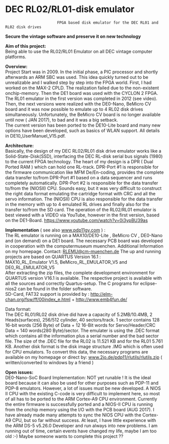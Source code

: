 # DEC RL02/RL01-disk emulator
                           FPGA based disk emulator for the DEC RL01 and RL02 disk drives                                   

**Secure the vintage software and preserve it on new technology**                                                                 

**Aim of this project:**                                                                                                                                                                                                   
Being able to use the RL02/RL01 Emulator on all DEC vintage computer platforms.




**Overview:**                                                                                                                 
Project Start was in 2009. In the initial phase, a PIC processor and shortly afterwards an ARM SBC 
was used. This idea quickly turned out to be unrealizable and I walked step by step into the FPGA world.
First, I had worked on the MAX-2 CPLD. The realization failed due to the non-existent onchip-memory.
Then the DE1 board was used with the CYCLON 2 FPGA. The RL01 emulator in the first version was completed in 
2012 (see video). Then, the next versions were realized with the DE0-Nano, BeMicro CV  board and it was now 
possible to emulate up to 4 RL02 disk drives simultaneously. Unfortunately, the BeMicro CV board is no longer 
available until now ( JAN 2017), to bad and it was a big setback.                                         
The current version has been ported to the DE10-Lite board and many new options have been developed, 
such as basics of WLAN support. All details in DE10_UserManuel_V15.pdf. 


**Architecture:**                                                                                                   
Basically, the design of my DEC RL02/RL01 disk drive emulator works like a Solid-State-Disk(SSD),
interfacing the DEC RL-disk serial bus signals (1980) to the current FPGA technology. 
The heart of my design is a DPR ( Dual Ported RAM ) which can hold one RL-track.
DPR-Port #1 is responsible for the firmware communication like MFM De/En-coding, provides the 
complete data transfer to/from  DPR-Port #1 based on a data sequencer and runs completely automatically.
DPR-Port #2 is responsible for the data transfer to/from the (NIOSII) CPU. Sounds easy, but it was very
difficult to construct the right data format emulating the cartridge format with CRC and all the servo 
information. The (NIOSII) CPU is also responsible for the data transfer in the memory with up to 
4 emulated RL drives and finally also for the transfer to/from the SD card.
The operation of the RL02/RL01 emulator is best viewed with a VIDEO via YouTube, however
in the first version, based on the DE1-Board. https://www.youtube.com/watch?v=0i3ypBU39as                              


**Implementation** ( see also www.pdp11gy.com ) :                                                                              
The RL emulator is running on a MAX10/DE10-Lite , BeMicro CV , DE0-Nano and (on demand) on a DE1 board.
The necessary PCB board was developed in cooperation with the computermuseum muenchen. 
Additional Information on my homepage. Contact: RLEMU@cm-muenchen.de
The up and running projects are based on QUARTUS Version 16.1 :                                                          
MAX10_RL_Emulator V1.5,  BeMicro_RL_EMULATOR_V5  and  DE0_RL_EMULATOR_V5                                                           
After extracting the zip files, the complete development environment for QUARTUS version V16.1 is 
available. The respective project is available with all the sources and correctly Quartus-setup. 
The C programs for eclipse-nios2 can be found in the folder software.                                                                                                 
SD-Card, FAT32 support is provided by : http://elm-chan.org/fsw/ff/00index_e.html + http://www.emb4fun.de/              

Data format:                                                                                                            
The DEC RL01/RL02 disk drive did have a capacity of 5.2MB/10.4MB, 2 Heads(surfaces), 256/512 cylinder, 
40 sectors/track. 1 sector contains 128 16-bit words (256 Byte) of Data + 12 16-Bit words for 
Servo/Header/CRC Data = 140 words(280 Byte)/sector. The emulater is using the .DEC format which contains 
all the information plus a serial number and the bad sector file. The size of the .DEC file for the
RL02 is 11.521 KB and for the RL01 5.761 KB. Another disk format is the disk image structure .IMG which 
is often used for CPU emulators. To convert this data, the necessary programs are available on my homepage
or direct by: www.2jo.de/pdp11/rlutils/rlutils.zip  ( written/converted to windows by a friend )

**Open issues:**                                                                                                        
DE0-Nano-SoC Board Implementation: NOT yet runable ! It is the ideal board because it can also be used 
for other purposes such as PDP-11 and PDP-8 emulators. However, a lot of issues must be new developed. 
A NIOS II CPU with the existing C-code is very difficult to implement here, so most of all has to be 
ported to the ARM Cortex-A9 CPU environment. Currently the entire firmware is successfully ported and
a NIOS-II CPU is running from the onchip memory using the I/O with the PCB board (AUG 2017). I have 
already made many attempts to sync the NIOS CPU with the Cortex-A9 CPU, but so far without success. 
At least, I have little experience with the ARM DS-5 v5.26.0 Developer and run always into new problems.
I am running out of time, certain events have changed my life, maybe I am too old :-) 
Maybe someone wants to complete this project ??












